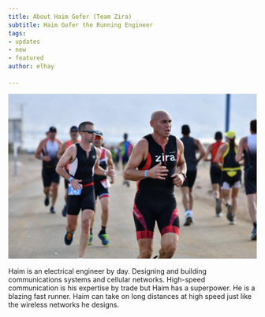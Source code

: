 ```yaml
---
title: About Haim Gofer (Team Zira)
subtitle: Haim Gofer the Running Engineer
tags:
- updates
- new
- featured
author: elhay

---
```

![](/uploads/haim-gofer.jpeg)

Haim is an electrical engineer by day. Designing and building communications systems and cellular networks. High-speed communication is his expertise by trade but Haim has a superpower. He is a blazing fast runner. Haim can take on long distances at high speed just like the wireless networks he designs.